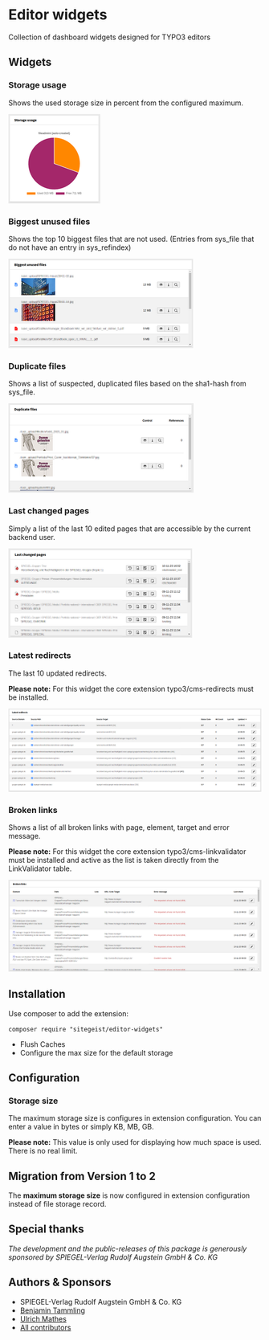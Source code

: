 # Editor widgets
Collection of dashboard widgets designed for TYPO3 editors

## Widgets
### Storage usage
Shows the used storage size in percent from the configured maximum.

![Preview of Storage usage widget](Documentation/Images/storageSize.png)

### Biggest unused files
Shows the top 10 biggest files that are not used.
(Entries from sys_file that do not have an entry in sys_refindex)

![Preview of Biggest unused files widget](Documentation/Images/unusedFiles.png)

### Duplicate files
Shows a list of suspected, duplicated files based on the sha1-hash from sys_file.

![Preview of Duplicate files widget](Documentation/Images/duplicateFiles.png)

### Last changed pages
Simply a list of the last 10 edited pages that are accessible by the current backend user.

![Preview of Last changed pages widget](Documentation/Images/lastChangedPages.png)

### Latest redirects
The last 10 updated redirects.

**Please note:** For this widget the core extension typo3/cms-redirects must be installed.

![Preview of Latest redirects widget](Documentation/Images/latestRedirects.png)

### Broken links
Shows a list of all broken links with page, element, target and error message.

**Please note:** For this widget the core extension typo3/cms-linkvalidator must be installed and active as the list is taken directly from the LinkValidator table.

![Preview of Broken links widget](Documentation/Images/brokenLinks.png)


## Installation
Use composer to add the extension:
```
composer require "sitegeist/editor-widgets"
```
* Flush Caches
* Configure the max size for the default storage

## Configuration
### Storage size

The maximum storage size is configures in extension configuration. You can enter a value in bytes or simply KB, MB, GB.

**Please note:** This value is only used for displaying how much space is used. There is no real limit.

## Migration from Version 1 to 2

The **maximum storage size** is now configured in extension configuration instead of file storage record.

## Special thanks
*The development and the public-releases of this package is generously sponsored
by SPIEGEL-Verlag Rudolf Augstein GmbH & Co. KG*

## Authors & Sponsors
* SPIEGEL-Verlag Rudolf Augstein GmbH & Co. KG
* [Benjamin Tammling](https://github.com/Atomschinken)
* [Ulrich Mathes](https://github.com/ulrichmathes)
* [All contributors](https://github.com/sitegeist/editor-widgets/graphs/contributors)
